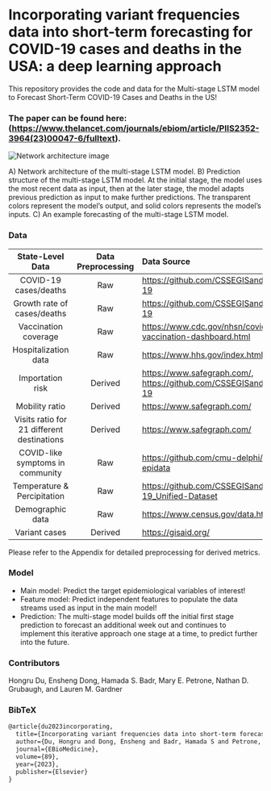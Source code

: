 # Incorporating variant frequencies data into short-term forecasting for COVID-19 cases and deaths in the USA: a deep learning approach
This repository provides the code and data for the Multi-stage LSTM model to Forecast Short-Term COVID-19 Cases and Deaths in the US!
### The paper can be found here: (https://www.thelancet.com/journals/ebiom/article/PIIS2352-3964(23)00047-6/fulltext).

![Network architecture ![image](https://user-images.githubusercontent.com/47940478/202015773-ece717e7-743d-4e07-b3c8-00543abf4682.png)
](https://github.com/hongru94/multi_stage_LSTM/blob/main/figures/figure_1.png?raw=true "Multi-stage LSTM model")

A) Network architecture of the multi-stage LSTM model. B) Prediction structure of the multi-stage LSTM model. At the initial stage, the model uses the most recent data as input, then at the later stage, the model adapts previous prediction as input to make further predictions. The transparent colors represent the model’s output, and solid colors represents the model’s inputs. C) An example forecasting of the multi-stage LSTM model.

### Data
| State-Level Data| Data Preprocessing | Data Source |
| :---:         |     :---:      |          :--- |
| COVID-19 cases/deaths| Raw     | https://github.com/CSSEGISandData/COVID-19  |
| Growth rate of cases/deaths| Raw       | https://github.com/CSSEGISandData/COVID-19|
| Vaccination coverage | Raw  |  https://www.cdc.gov/nhsn/covid19/dial-vaccination-dashboard.html|
| Hospitalization data | Raw | https://www.hhs.gov/index.html |
|Importation risk| Derived| https://www.safegraph.com/, https://github.com/CSSEGISandData/COVID-19 |
|Mobility ratio| Derived | https://www.safegraph.com/ |
|Visits ratio for 21 different destinations| Derived | https://www.safegraph.com/ | 
|COVID-like symptoms in community| Raw | https://github.com/cmu-delphi/delphi-epidata |
| Temperature & Percipitation | Raw | https://github.com/CSSEGISandData/COVID-19_Unified-Dataset |
| Demographic data| Raw | https://www.census.gov/data.html | 
| Variant cases | Derived | https://gisaid.org/ |

Please refer to the Appendix for detailed preprocessing for derived metrics. 


### Model
- Main model: Predict the target epidemiological variables of interest!
- Feature model: Predict independent features to populate the data streams used as input in the main model!
- Prediction: The multi-stage model builds off the initial first stage prediction to forecast an additional week out and continues to implement this iterative approach one stage at a time, to predict further into the future.

### Contributors
Hongru Du, Ensheng Dong, Hamada S. Badr, Mary E. Petrone, Nathan D. Grubaugh, and Lauren M. Gardner

### BibTeX
```latex
@article{du2023incorporating,
  title={Incorporating variant frequencies data into short-term forecasting for COVID-19 cases and deaths in the USA: a deep learning approach},
  author={Du, Hongru and Dong, Ensheng and Badr, Hamada S and Petrone, Mary E and Grubaugh, Nathan D and Gardner, Lauren M},
  journal={EBioMedicine},
  volume={89},
  year={2023},
  publisher={Elsevier}
}
```
